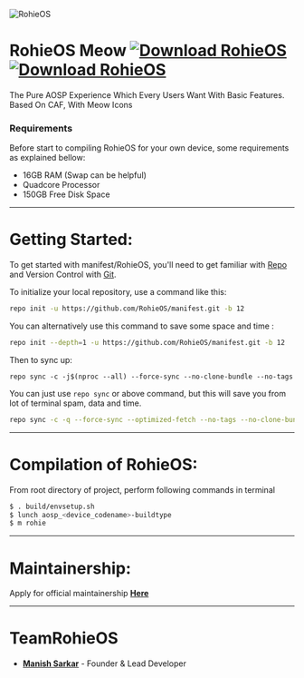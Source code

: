 ![RohieOS](https://raw.githubusercontent.com/RohieOS/manifest/11/banner.jpg)

# RohieOS Meow [![Download RohieOS](https://img.shields.io/sourceforge/dt/rohieos.svg)](https://sourceforge.net/projects/rohieos/files/r/)  [![Download RohieOS](https://img.shields.io/sourceforge/dm/rohieos.svg)](https://sourceforge.net/projects/rohieos/files/r/)  
The Pure AOSP Experience Which Every Users Want With Basic Features.
Based On CAF, With Meow Icons

### Requirements
Before start to compiling RohieOS for your own device, some requirements as explained bellow:
- 16GB RAM (Swap can be helpful)
- Quadcore Processor
- 150GB Free Disk Space

---------------------------------------------------------------------------------------

 Getting Started:
 ==============

To get started with manifest/RohieOS, you'll need to get familiar with [Repo](https://source.android.com/source/using-repo.html) and Version Control with [Git](https://source.android.com/source/version-control.html).

To initialize your local repository, use a command like this:

```bash
repo init -u https://github.com/RohieOS/manifest.git -b 12

```
You can alternatively use this command to save some space and time :

```bash
repo init --depth=1 -u https://github.com/RohieOS/manifest.git -b 12

```

Then to sync up:

```
repo sync -c -j$(nproc --all) --force-sync --no-clone-bundle --no-tags
```
You can just use `repo sync` or above command, but this will save you from lot of terminal spam, data and time.
```bash
repo sync -c -q --force-sync --optimized-fetch --no-tags --no-clone-bundle --prune -j$(nproc --all)
```
---------------------------------------------------------------------------------------
 Compilation of  RohieOS:
 ==================

From root directory of project, perform following commands in terminal

```bash
$ . build/envsetup.sh
$ lunch aosp_<device_codename>-buildtype
$ m rohie
```
---------------------------------------------------------------------------------------
 Maintainership:
 ================

 Apply for official maintainership [**Here**](https://t.me/rohieos)

---------------------------------------------------------------------------------------
 TeamRohieOS
 ===============

 * [**Manish Sarkar**](https://t.me/Manish4586) - Founder & Lead Developer
 

